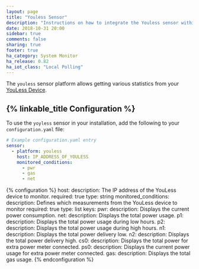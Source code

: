 ```yaml
---
layout: page
title: "Youless Sensor"
description: "Instructions on how to integrate the Youless sensor within Home Assistant."
date: 2018-10-31 20:00
sidebar: true
comments: false
sharing: true
footer: true
ha_category: System Monitor
ha_release: 0.82
ha_iot_class: "Local Polling"
---
```



The `youless` sensor platform allows getting various statistics from your [YouLess Device](http://youless.nl/).

## {% linkable_title Configuration %}

To use the `yoyless` sensor in your installation, add the following to your `configuration.yaml` file:

```yaml
# Example configuration.yaml entry
sensor:
  - platform: youless
    host: IP_ADDRESS_OF_YOULESS
    monitored_conditions:
      - pwr
      - gas
      - net
```

{% configuration %}
host:
  description: The IP address of the YouLess device to monitor.
  required: true
  type: string
monitored_conditions:
  description: Defines which measurements from the YouLess device to monitor
  required: true
  type: list
  keys:
    pwr:
      description: Displays the current power consumption.
    net:
      description: Displays the total power usage.
    p1:
      description: Displays the total power usage during low hours.
    p2:
      description: Displays the total power usage during high hours.
    n1:
      description: Displays the total power delivery low.
    n2:
      description: Displays the total power delivery high.
    cs0:
      description: Displays the total power for extra power meter connected.
    ps0:
      description: Displays the current power usage for extra power meter connected.
    gas:
      description: Displays the total gas usage.
{% endconfiguration %}
